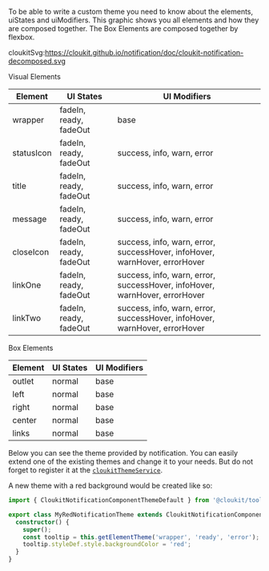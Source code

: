 To be able to write a custom theme you need to know about the elements, uiStates and uiModifiers.
This graphic shows you all elements and how they are composed together. The Box Elements are composed together by flexbox.

cloukitSvg:https://cloukit.github.io/notification/doc/cloukit-notification-decomposed.svg

Visual Elements

| Element | UI States | UI Modifiers |
|---------|----------|-------------|
| wrapper | fadeIn, ready, fadeOut | base |
| statusIcon | fadeIn, ready, fadeOut | success, info, warn, error |
| title | fadeIn, ready, fadeOut | success, info, warn, error |
| message | fadeIn, ready, fadeOut | success, info, warn, error |
| closeIcon | fadeIn, ready, fadeOut | success, info, warn, error, successHover, infoHover, warnHover, errorHover |
| linkOne | fadeIn, ready, fadeOut | success, info, warn, error, successHover, infoHover, warnHover, errorHover |
| linkTwo | fadeIn, ready, fadeOut | success, info, warn, error, successHover, infoHover, warnHover, errorHover |


Box Elements

| Element | UI States | UI Modifiers |
|---------|----------|-------------|
| outlet | normal | base |
| left | normal | base |
| right | normal | base |
| center | normal | base |
| links | normal | base |


Below you can see the theme provided by notification. You can easily extend one of the existing themes and change it to your needs. But do not forget to register it at the [`cloukitThemeService`](https://cloukit.github.io/#/guide/themeing).

A new theme with a red background would be created like so:

```typescript
import { CloukitNotificationComponentThemeDefault } from '@cloukit/tooltip';

export class MyRedNotificationTheme extends CloukitNotificationComponentThemeDefault {
  constructor() {
    super();
    const tooltip = this.getElementTheme('wrapper', 'ready', 'error');
    tooltip.styleDef.style.backgroundColor = 'red';
  }
}
```
